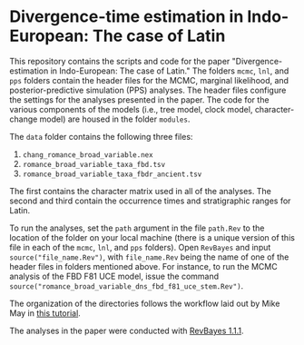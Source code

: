 # Divergence-time estimation in Indo-European: The case of Latin

This repository contains the scripts and code for the paper "Divergence-estimation in Indo-European: The case of Latin." The folders `mcmc`, `lnl`, and `pps` folders contain the header files for the MCMC, marginal likelihood, and posterior-predictive simulation (PPS) analyses. The header files configure the settings for the analyses presented in the paper. The code for the various components of the models (i.e., tree model, clock model, character-change model) are housed in the folder `modules`.

The `data` folder contains the following three files: 

1. `chang_romance_broad_variable.nex`
2. `romance_broad_variable_taxa_fbd.tsv`
3. `romance_broad_variable_taxa_fbdr_ancient.tsv`

The first contains the character matrix used in all of the analyses. The second and third contain the occurrence times and stratigraphic ranges for Latin. 

To run the analyses, set the `path` argument in the file `path.Rev` to the location of the folder on your local machine (there is a unique version of this file in each of the `mcmc`, `lnl`, and `pps` folders). Open `RevBayes` and input `source("file_name.Rev")`, with `file_name.Rev` being the name of one of the header files in folders mentioned above. For instance, to run the MCMC analysis of the FBD F81 UCE model, issue the command `source("romance_broad_variable_dns_fbd_f81_uce_stem.Rev")`.

The organization of the directories follows the workflow laid out by Mike May in 
[this tutorial](https://revbayes.github.io/tutorials/ted_workflow/).

The analyses in the paper were conducted with [RevBayes 1.1.1](https://github.com/revbayes/revbayes/releases/tag/1.1.1).


